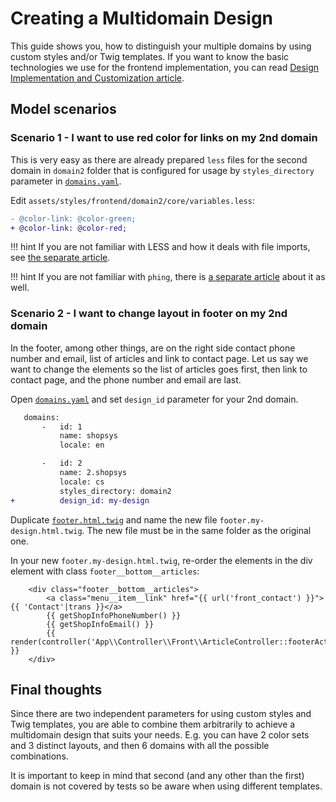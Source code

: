 # Creating a Multidomain Design

This guide shows you, how to distinguish your multiple domains by using custom styles and/or Twig templates.
If you want to know the basic technologies we use for the frontend implementation, you can read [Design Implementation and Customization article](../frontend/design-implementation-and-customization.md).

## Model scenarios

### Scenario 1 - I want to use red color for links on my 2nd domain

This is very easy as there are already prepared `less` files for the second domain in `domain2` folder
that is configured for usage by `styles_directory` parameter in [`domains.yaml`](https://github.com/shopsys/shopsys/blob/master/project-base/config/domains.yaml).

Edit `assets/styles/frontend/domain2/core/variables.less`:

```diff
- @color-link: @color-green;
+ @color-link: @color-red;
```

!!! hint
    If you are not familiar with LESS and how it deals with file imports, see [the separate article](../frontend/introduction-to-less.md).

!!! hint
    If you are not familiar with `phing`, there is [a separate article](../introduction/console-commands-for-application-management-phing-targets.md) about it as well.

### Scenario 2 - I want to change layout in footer on my 2nd domain

In the footer, among other things, are on the right side contact phone number and email, list of articles and link to contact page.
Let us say we want to change the elements so the list of articles goes first, then link to contact page, and the phone number and email are last.

Open [`domains.yaml`](https://github.com/shopsys/shopsys/blob/master/project-base/config/domains.yaml) and set `design_id` parameter for your 2nd domain.

```diff
   domains:
       -   id: 1
           name: shopsys
           locale: en

       -   id: 2
           name: 2.shopsys
           locale: cs
           styles_directory: domain2
+          design_id: my-design
```

Duplicate [`footer.html.twig`](https://github.com/shopsys/shopsys/blob/master/project-base/templates/Front/Layout/footer.html.twig)
and name the new file `footer.my-design.html.twig`. The new file must be in the same folder as the original one.

In your new `footer.my-design.html.twig`, re-order the elements in the div element with class `footer__bottom__articles`:

```twig
    <div class="footer__bottom__articles">
        <a class="menu__item__link" href="{{ url('front_contact') }}">{{ 'Contact'|trans }}</a>
        {{ getShopInfoPhoneNumber() }}
        {{ getShopInfoEmail() }}
        {{ render(controller('App\\Controller\\Front\\ArticleController::footerAction')) }}
    </div>
```

## Final thoughts

Since there are two independent parameters for using custom styles and Twig templates,
you are able to combine them arbitrarily to achieve a multidomain design that suits your needs.
E.g. you can have 2 color sets and 3 distinct layouts, and then 6 domains with all the possible combinations.

It is important to keep in mind that second (and any other than the first) domain is not covered by tests so be aware when using different templates.
